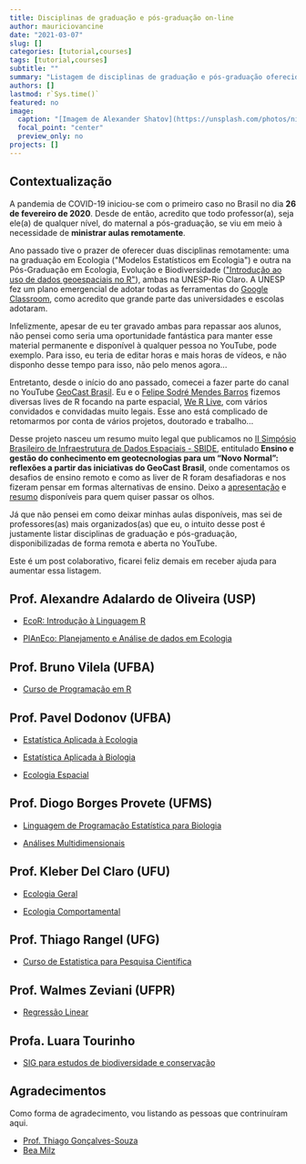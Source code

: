 ```yaml
---
title: Disciplinas de graduação e pós-graduação on-line
author: mauriciovancine
date: "2021-03-07"
slug: []
categories: [tutorial,courses]
tags: [tutorial,courses]
subtitle: ""
summary: "Listagem de disciplinas de graduação e pós-graduação oferecidas on-line"
authors: []
lastmod: r`Sys.time()`
featured: no
image:
  caption: "[Imagem de Alexander Shatov](https://unsplash.com/photos/niUkImZcSP8)"
  focal_point: "center"
  preview_only: no
projects: []
---
```




## Contextualização

A pandemia de COVID-19 iniciou-se com o primeiro caso no Brasil no dia **26 de fevereiro de 2020**. Desde de então, acredito que todo professor(a), seja ele(a) de qualquer nível, do maternal a pós-graduação, se viu em meio à necessidade de **ministrar aulas remotamente**.

Ano passado tive o prazer de oferecer duas disciplinas remotamente: uma na graduação em Ecologia ("Modelos Estatísticos em Ecologia") e outra na Pós-Graduação em Ecologia, Evolução e Biodiversidade (["Introdução ao uso de dados geoespaciais no R"](https://mauriciovancine.github.io/pt/courses/course-geospatial-analisys-r/)), ambas na UNESP-Rio Claro. A UNESP fez um plano emergencial de adotar todas as ferramentas do [Google Classroom](https://classroom.google.com), como acredito que grande parte das universidades e escolas adotaram.

Infelizmente, apesar de eu ter gravado ambas para repassar aos alunos, não pensei como seria uma oportunidade fantástica para manter esse material permanente e disponível à qualquer pessoa no YouTube, pode exemplo. Para isso, eu teria de editar horas e mais horas de vídeos, e não disponho desse tempo para isso, não pelo menos agora...

Entretanto, desde o início do ano passado, comecei a fazer parte do canal no YouTube [GeoCast Brasil](https://www.youtube.com/channel/UCLAeX4dyujMoy4xqHvxSDpQ). Eu e o [Felipe Sodré Mendes Barros](https://felipesbarros.github.io/) fizemos diversas lives de R focando na parte espacial, [We R Live](https://mauriciovancine.github.io/pt/video/werlive/), com vários convidados e convidadas muito legais. Esse ano está complicado de retomarmos por conta de vários projetos, doutorado e trabalho... 

Desse projeto nasceu um resumo muito legal que publicamos no [II Simpósio Brasileiro de Infraestrutura de Dados Espaciais - SBIDE](https://inde.gov.br/simposio-12-anos/sbide-home.html), entitulado **Ensino e gestão do conhecimento em geotecnologias para um “Novo Normal”: reflexões a partir das iniciativas do GeoCast Brasil**, onde comentamos os desafios de ensino remoto e como as liver de R foram desafiadoras e nos fizeram pensar em formas alternativas de ensino. Deixo a [apresentação](https://mauriciovancine.github.io/slides/talk-sbide.pdf) e [resumo](https://mauriciovancine.github.io/pdf/2021-anais-sbide.pdf) disponíveis para quem quiser passar os olhos.

Já que não pensei em como deixar minhas aulas disponíveis, mas sei de professores(as) mais organizados(as) que eu, o intuito desse post é justamente listar disciplinas de graduação e pós-graduação, disponibilizadas de forma remota e aberta no YouTube. 

Este é um post colaborativo, ficarei feliz demais em receber ajuda para aumentar essa listagem.

## Prof. Alexandre Adalardo de Oliveira (USP)

- [EcoR: Introdução à Linguagem R](https://youtube.com/playlist?list=PLg7_KQP14uSF8SRTbha-ezqu4lH-ATxb3)

- [PlAnEco: Planejamento e Análise de dados em Ecologia](https://youtube.com/playlist?list=PLg7_KQP14uSGMKE9bmnVINkB4TXMdv0XO)

## Prof. Bruno Vilela (UFBA)

- [Curso de Programação em R](https://youtube.com/playlist?list=PL3U7PUKvYnzAZAEoFcjGLVkIML2ZGGl6t)

## Prof. Pavel Dodonov (UFBA)

- [Estatística Aplicada à Ecologia](https://www.youtube.com/playlist?list=PL3U7PUKvYnzCiT8rb3Tv25R-dZo6YYzut)

- [Estatística Aplicada à Biologia](https://www.youtube.com/playlist?list=PL3U7PUKvYnzAtEU1znfx2MQTjirVVCs0Z)

- [Ecologia Espacial](https://youtube.com/playlist?list=PL3U7PUKvYnzDPjJYBEzwVBqiQHcKYAiOd)

## Prof. Diogo Borges Provete (UFMS)

- [Linguagem de Programação Estatística para Biologia](https://youtube.com/playlist?list=PLy2rjqiD2VP6p7RNCZ7lGU4j3CqjJDuWX)

- [Análises Multidimensionais](https://www.youtube.com/playlist?list=PLy2rjqiD2VP5G6pqMo_QlWo7I3yu-uFTk)

## Prof. Kleber Del Claro (UFU)

- [Ecologia Geral](https://www.youtube.com/playlist?list=PL2T3g_8Bm49S-ATCZQ118JnjXjoIG_r1Z)

- [Ecologia Comportamental](https://www.youtube.com/playlist?list=PL2T3g_8Bm49TbMxbXnC2u0qmO5CHPahH)

## Prof. Thiago Rangel (UFG)

- [Curso de Estatistica para Pesquisa Científica](http://estat.bio.br/)

## Prof. Walmes Zeviani (UFPR)

- [Regressão Linear](https://www.youtube.com/channel/UCwVcL3wtVJNmgFZdNickiqw)

## Profa. Luara Tourinho

- [SIG para estudos de biodiversidade e conservação](https://youtube.com/playlist?list=PLo25BjoudnByh9PGT8JqqFtwf2M5w8CxU)

## Agradecimentos

Como forma de agradecimento, vou listando as pessoas que contrinuíram aqui.

- [Prof. Thiago Gonçalves-Souza](https://thiagocalvesouza.wixsite.com/ecoffun)
- [Bea Milz](https://beatrizmilz.com/)
